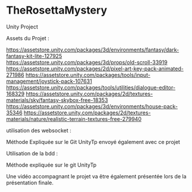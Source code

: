 # TheRosettaMystery
 Unity Project


 Assets du Projet : 

https://assetstore.unity.com/packages/3d/environments/fantasy/dark-fantasy-kit-lite-127925
https://assetstore.unity.com/packages/3d/props/old-scroll-33919
https://assetstore.unity.com/packages/2d/pixel-art-key-pack-animated-271986
https://assetstore.unity.com/packages/tools/input-management/joystick-pack-107631
https://assetstore.unity.com/packages/tools/utilities/dialogue-editor-168329
https://assetstore.unity.com/packages/2d/textures-materials/sky/fantasy-skybox-free-18353
https://assetstore.unity.com/packages/3d/environments/house-pack-35346
https://assetstore.unity.com/packages/2d/textures-materials/nature/realistic-terrain-textures-free-279940


utilisation des websocket : 

Méthode Expliquée sur le Git UnityTp envoyé également avec ce projet

Utilisation de la bdd : 

Méthode expliquée sur le git UnityTp 

Une vidéo accompagnant le projet va être également présentée lors de la présentation finale. 
